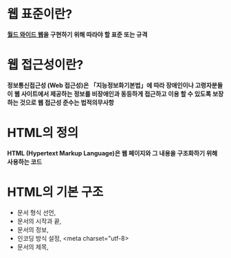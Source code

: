 # 웹 표준이란?
**[월드 와이드 웹](WWW)을 구현하기 위해 따라야 할 표준 또는 규격**

# 웹 접근성이란?
**정보통신접근성 (Web 접근성)은 「지능정보화기본법」에 따라 장애인이나 고령자분들이 웹 사이트에서 제공하는 정보를 비장애인과 동등하게 접근하고 이용 할 수 있도록 보장하는 것으로 웹 접근성 준수는 법적의무사항**

# HTML의 정의
**HTML (Hypertext Markup Language)은 웹 페이지와 그 내용을 구조화하기 위해 사용하는 코드**

# HTML의 기본 구조
- 문서 형식 선언, <!doctype html>
- 문서의 시작과 끝, <html lang="ko">
- 문서의 정보, <head>
- 인코딩 방식 설정, <meta charset="utf-8>
- 문서의 제목, <title>
- 화면에 표시될 콘텐츠, <body>

